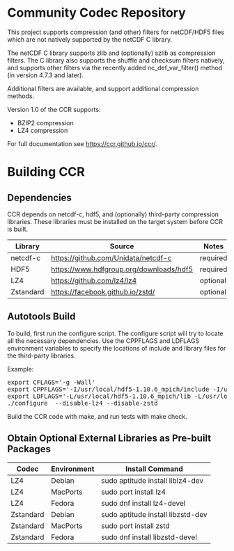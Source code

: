 # Community Codec Repository

This project supports compression (and other) filters for netCDF/HDF5
files which are not natively supported by the netCDF C library.

The netCDF C library supports zlib and (optionally) szlib as
compression filters. The C library also supports the shuffle and
checksum filters natively, and supports other filters via the recently
added nc_def_var_filter() method (in version 4.7.3 and later).

Additional filters are available, and support additional compression
methods.

Version 1.0 of the CCR supports:
* BZIP2 compression
* LZ4 compression

For full documentation see https://ccr.github.io/ccr/.

# Building CCR

## Dependencies

CCR depends on netcdf-c, hdf5, and (optionally) third-party
compression libraries. These libraries must be installed on the target
system before CCR is built.

Library   | Source                                    | Notes
--------- |-------                                    | -----
netcdf-c  | https://github.com/Unidata/netcdf-c       | required
HDF5      | https://www.hdfgroup.org/downloads/hdf5   | required
LZ4       | https://github.com/lz4/lz4                | optional
Zstandard | https://facebook.github.io/zstd/          | optional 

## Autotools Build

To build, first run the configure script. The configure script will
try to locate all the necessary dependencies. Use the CPPFLAGS and
LDFLAGS environment variables to specify the locations of include and
library files for the third-party libraries.

Example:
<pre>
export CFLAGS='-g -Wall'
export CPPFLAGS='-I/usr/local/hdf5-1.10.6_mpich/include -I/usr/local/netcdf-c-4.7.4_hdf5-1.10.6_szip_mpich/include'
export LDFLAGS='-L/usr/local/hdf5-1.10.6_mpich/lib -L/usr/local/netcdf-c-4.7.4_hdf5-1.10.6_szip_mpich/lib'
./configure  --disable-lz4 --disable-zstd 
</pre>

Build the CCR code with make, and run tests with make check.

## Obtain Optional External Libraries as Pre-built Packages

Codec     |  Environment | Install Command
--------- |------------- | ---------------
LZ4       |  Debian      | sudo aptitude install liblz4-dev
LZ4       |  MacPorts    | sudo port install lz4
LZ4       |  Fedora      | sudo dnf install lz4-devel
Zstandard |  Debian      | sudo aptitude install libzstd-dev
Zstandard |  MacPorts    | sudo port install zstd
Zstandard |  Fedora      | sudo dnf install libzstd-devel




